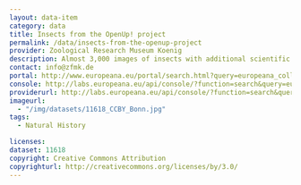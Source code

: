 ```yaml
---
layout: data-item
category: data
title: Insects from the OpenUp! project
permalink: /data/insects-from-the-openup-project
provider: Zoological Research Museum Koenig
description: Almost 3,000 images of insects with additional scientific information on scanned labels.
contact: info@zfmk.de
portal: http://www.europeana.eu/portal/search.html?query=europeana_collectionName:11618*&qf=RIGHTS:http://creativecommons.org/licenses/by/*&rows=12
console: http://labs.europeana.eu/api/console/?function=search&query=europeana_collectionName:11618*&qf=RIGHTS:http://creativecommons.org/licenses/by/*&rows=12
providerurl: http://labs.europeana.eu/api/console/?function=search&query=europeana_collectionName:11618*&qf=RIGHTS:http://creativecommons.org/licenses/by/*&rows=12
imageurl:
  - "/img/datasets/11618_CCBY_Bonn.jpg"
tags:
  - Natural History

licenses:
dataset: 11618
copyright: Creative Commons Attribution
copyrighturl: http://creativecommons.org/licenses/by/3.0/
---
```

